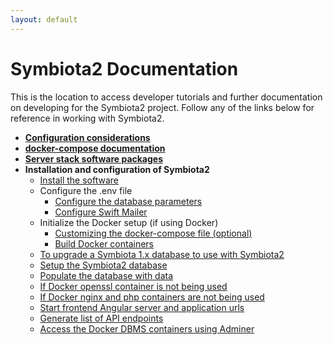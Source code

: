 ```yaml
---
layout: default
---
```


# Symbiota2 Documentation

This is the location to access developer tutorials and further documentation on developing for the 
Symbiota2 project. Follow any of the links below for reference in working with Symbiota2.

- **[Configuration considerations](./setup/configuration_considerations.html)**
- **[docker-compose documentation](./setup/docker-compose_documentation.html)**
- **[Server stack software packages](./setup/server_stack_packages.html)**
- **Installation and configuration of Symbiota2**
  - [Install the software](./setup/installation.html)
  - Configure the .env file
      - [Configure the database parameters](./setup/configure_env_file_database.html)
      - [Configure Swift Mailer](./setup/configure_env_file_swiftmailer.html)
  - Initialize the Docker setup (if using Docker)
    - [Customizing the docker-compose file (optional)](./setup/customizing_docker-compose.html)
    - [Build Docker containers](./setup/build_docker_setup.html)
  - [To upgrade a Symbiota 1.x database to use with Symbiota2](./setup/upgrade_1.x_database.html)
  - [Setup the Symbiota2 database](./setup/setup_symbiota2_database.html)
  - [Populate the database with data](./setup/populate_database.html)
  - [If Docker openssl container is not being used](./setup/docker_no_openssl.html)
  - [If Docker nginx and php containers are not being used](./setup/docker_no_php_nginx.html)
  - [Start frontend Angular server and application urls](./setup/frontend_server_urls.html)
  - [Generate list of API endpoints](./setup/list_api_endpoints.html)
  - [Access the Docker DBMS containers using Adminer](./setup/access_database_adminer.html)
